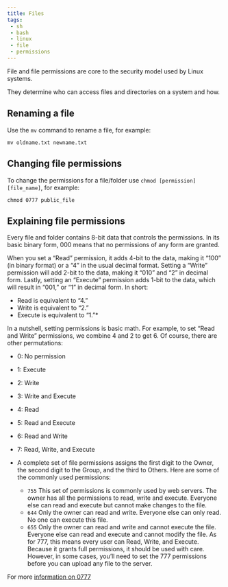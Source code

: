 ```yaml
---
title: Files
tags:
 - sh
 - bash
 - linux
 - file
 - permissions
---
```


File and file permissions are core to the security model used by Linux systems.
<!--more-->
They determine who can access files and directories on a system and how.

## Renaming a file

Use the ``mv`` command to rename a file, for example:
```shell
mv oldname.txt newname.txt
```

## Changing file permissions

To change the permissions for a file/folder use `chmod [permission] [file_name]`, for example:
```shell
chmod 0777 public_file
```

## Explaining file permissions

Every file and folder contains 8-bit data that controls the permissions. In its basic binary form, 000 means that no permissions of any form are granted.

When you set a “Read” permission, it adds 4-bit to the data, making it “100” (in binary format) or a “4” in the usual decimal format. Setting a “Write” permission will add 2-bit to the data, making it “010” and “2” in decimal form. Lastly, setting an “Execute” permission adds 1-bit to the data, which will result in “001,” or “1” in decimal form. In short:

* Read is equivalent to “4.”
* Write is equivalent to “2.”
* Execute is equivalent to “1.”*

In a nutshell, setting permissions is basic math. For example, to set “Read and Write” permissions, we combine 4 and 2 to get 6. Of course, there are other permutations:

* 0: No permission
* 1: Execute
* 2: Write
* 3: Write and Execute
* 4: Read
* 5: Read and Execute
* 6: Read and Write
* 7: Read, Write, and Execute
* A complete set of file permissions assigns the first digit to the Owner, the second digit to the Group, and the third to Others. Here are some of the commonly used permissions:

    - `755` This set of permissions is commonly used by web servers. The owner has all the permissions to read, write and execute. Everyone else can read and execute but cannot make changes to the file.
    - `644` Only the owner can read and write. Everyone else can only read. No one can execute this file.
    - `655` Only the owner can read and write and cannot execute the file. Everyone else can read and execute and cannot modify the file.
      As for 777, this means every user can Read, Write, and Execute. Because it grants full permissions, it should be used with care. However, in some cases, you’ll need to set the 777 permissions before you can upload any file to the server.

For more [information on 0777](https://www.maketecheasier.com/file-permissions-what-does-chmod-777-means/)


